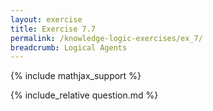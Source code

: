 ```yaml
---
layout: exercise
title: Exercise 7.7
permalink: /knowledge-logic-exercises/ex_7/
breadcrumb: Logical Agents
---
```


{% include mathjax_support %}

<div><i class="arrow-up loader" data-chapter="knowledge-logic-exercises" data-exercise="ex_7" data-rating="0"></i></div>
{% include_relative question.md %}
